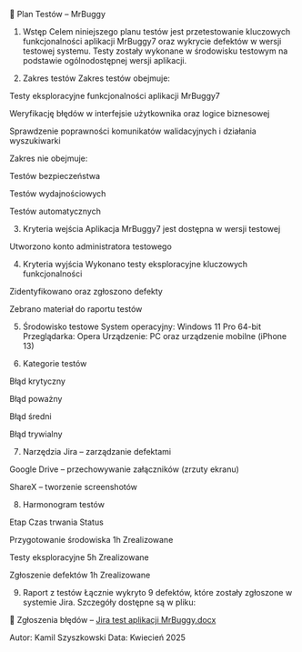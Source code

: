 📄 Plan Testów – MrBuggy
1. Wstęp
Celem niniejszego planu testów jest przetestowanie kluczowych funkcjonalności aplikacji MrBuggy7 oraz wykrycie defektów w wersji testowej systemu. Testy zostały wykonane w środowisku testowym na podstawie ogólnodostępnej wersji aplikacji.

2. Zakres testów
Zakres testów obejmuje:

Testy eksploracyjne funkcjonalności aplikacji MrBuggy7

Weryfikację błędów w interfejsie użytkownika oraz logice biznesowej

Sprawdzenie poprawności komunikatów walidacyjnych i działania wyszukiwarki

Zakres nie obejmuje:

Testów bezpieczeństwa

Testów wydajnościowych

Testów automatycznych

3. Kryteria wejścia
Aplikacja MrBuggy7 jest dostępna w wersji testowej

Utworzono konto administratora testowego

4. Kryteria wyjścia
Wykonano testy eksploracyjne kluczowych funkcjonalności

Zidentyfikowano oraz zgłoszono defekty

Zebrano materiał do raportu testów

5. Środowisko testowe
System operacyjny: Windows 11 Pro 64-bit
Przeglądarka: Opera
Urządzenie: PC oraz urządzenie mobilne (iPhone 13)

6. Kategorie testów

Błąd krytyczny

Błąd poważny

Błąd średni

Błąd trywialny

7. Narzędzia
Jira – zarządzanie defektami

Google Drive – przechowywanie załączników (zrzuty ekranu)

ShareX – tworzenie screenshotów

8. Harmonogram testów

Etap	Czas trwania	Status

Przygotowanie środowiska	1h	Zrealizowane

Testy eksploracyjne	5h	Zrealizowane

Zgłoszenie defektów	1h	Zrealizowane

9. Raport z testów
Łącznie wykryto 9 defektów, które zostały zgłoszone w systemie Jira. Szczegóły dostępne są w pliku:

📄 Zgłoszenia błędów – [Jira test aplikacji MrBuggy.docx](./Jira%20test%20aplikacji%20MrBuggy.docx)

Autor: Kamil Szyszkowski
Data: Kwiecień 2025
